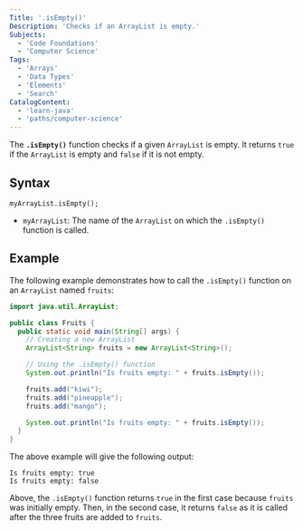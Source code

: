 ```yaml
---
Title: '.isEmpty()'
Description: 'Checks if an ArrayList is empty.'
Subjects:
  - 'Code Foundations'
  - 'Computer Science'
Tags:
  - 'Arrays'
  - 'Data Types'
  - 'Elements'
  - 'Search'
CatalogContent:
  - 'learn-java'
  - 'paths/computer-science'
---
```


The **`.isEmpty()`** function checks if a given `ArrayList` is empty. It returns `true` if the `ArrayList` is empty and `false` if it is not empty.

## Syntax

```pseudo
myArrayList.isEmpty();
```

- `myArrayList`: The name of the `ArrayList` on which the `.isEmpty()` function is called.

## Example

The following example demonstrates how to call the `.isEmpty()` function on an `ArrayList` named `fruits`:

```java
import java.util.ArrayList;

public class Fruits {
  public static void main(String[] args) {
    // Creating a new ArrayList
    ArrayList<String> fruits = new ArrayList<String>();

    // Using the .isEmpty() function
    System.out.println("Is fruits empty: " + fruits.isEmpty());

    fruits.add("kiwi");
    fruits.add("pineapple");
    fruits.add("mango");

    System.out.println("Is fruits empty: " + fruits.isEmpty());
  }
}
```

The above example will give the following output:

```shell
Is fruits empty: true
Is fruits empty: false
```

Above, the `.isEmpty()` function returns `true` in the first case because `fruits` was initially empty. Then, in the second case, it returns `false` as it is called after the three fruits are added to `fruits`.
